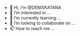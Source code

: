 - 👋 Hi, I’m @DENISKATANA
- 👀 I’m interested in ...
- 🌱 I’m currently learning ...
- 💞️ I’m looking to collaborate on ...
- 📫 How to reach me ...

<!---
DENISKATANA/DENISKATANA is a ✨ special ✨ repository because its `README.md` (this file) appears on your GitHub profile.
You can click the Preview link to take a look at your changes.
--->
